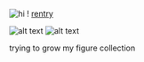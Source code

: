 ![hi](https://komarev.com/ghpvc/?username=military-fashioned) ! [rentry](https://rentry.co/military-fashion)

![alt text](https://files.catbox.moe/yxw2xj.jpg)
![alt text](https://files.catbox.moe/q050lt.jpg)

trying to grow my figure collection
